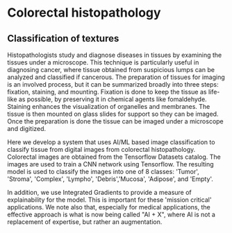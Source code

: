 
# Colorectal histopathology
## Classification of textures

Histopathologists study and diagnose diseases in tissues by examining the tissues under a microscope. This technique is particularly useful in diagnosing cancer, where tissue obtained from suspicious lumps can be analyzed and classified if cancerous. The preparation of tissues for imaging is an involved process, but it can be summarized broadly into three steps: fixation, staining, and mounting. Fixation is done to keep the tissue as life-like as possible, by preserving it in chemical agents like fomaldehyde. Staining enhances the visualization of organelles and membranes. The tissue is then mounted on glass slides for support so they can be imaged. Once the preparation is done the tissue can be imaged under a microscope and digitized.

Here we develop a system that uses AI/ML based image classification to classify tissue from digital images from colorectal histopathology. Colorectal images are obtained from the Tensorflow Datasets catalog. The images are used to train a CNN network using Tensorflow. The resulting model is used to classify the images into one of 8 classes: 'Tumor', 'Stroma', 'Complex', 'Lympho', 'Debris','Mucosa', 'Adipose', and 'Empty'.

In addition, we use Integrated Gradients to provide a measure of explainability for the model. This is important for these 'mission critical' applications. We note also that, especially for medical applications, the effective approach is what is now being called "AI + X", where AI is not a replacement of expertise, but rather an augmentation.
